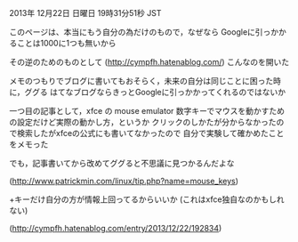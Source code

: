 2013年 12月22日 日曜日 19時31分51秒 JST

このページは、本当にもう自分の為だけのもので，なぜなら
Googleに引っかかることは1000に1つも無いから

その逆のためのものとして
(http://cympfh.hatenablog.com/)
こんなのを開いた

メモのつもりでブログに書いてもおそらく，未来の自分は同じことに困った時に，ググる
はてなブログならきっとGoogleに引っかかってくれるのではないか

一つ目の記事として，xfce の mouse emulator
数字キーでマウスを動かすための設定だけど実際の動かし方，というか
クリックのしかたが分からなかったので検索したがxfceの公式にも書いてなかったので
自分で実験して確かめたことをメモった

でも，記事書いてから改めてググると不思議に見つかるんだよな

(http://www.patrickmin.com/linux/tip.php?name=mouse_keys)

+キーだけ自分の方が情報上回ってるからいいか
(これはxfce独自なのかもしれない)

(http://cympfh.hatenablog.com/entry/2013/12/22/192834)
